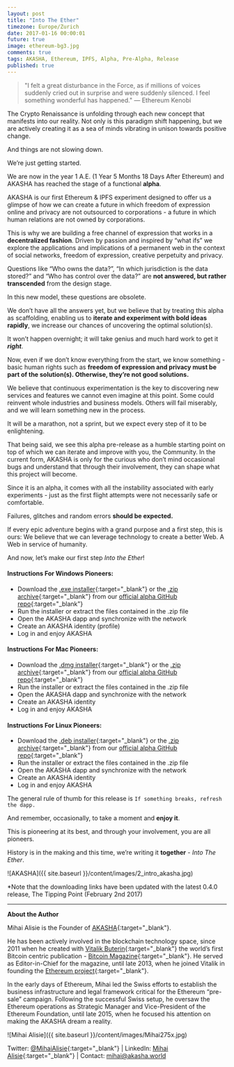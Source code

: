 ```yaml
---
layout: post
title: "Into The Ether"
timezone: Europe/Zurich
date: 2017-01-16 00:00:01
future: true
image: ethereum-bg3.jpg
comments: true
tags: AKASHA, Ethereum, IPFS, Alpha, Pre-Alpha, Release
published: true
---
```


> "I felt a great disturbance in the Force, as if millions of voices suddenly cried out in surprise and were suddenly silenced. I feel something wonderful has happened." — Ethereum Kenobi 

The Crypto Renaissance is unfolding through each new concept that manifests into our reality. Not only is this paradigm shift happening, but we are actively creating it as a sea of minds vibrating in unison towards positive change.

And things are not slowing down. 

We’re just getting started.

We are now in the year 1 A.E. (1 Year 5 Months 18 Days After Ethereum) and AKASHA has reached the stage of a functional **alpha**.

AKASHA is our first Ethereum & IPFS experiment designed to offer us a glimpse of how we can create a future in which freedom of expression online and privacy are not outsourced to corporations - a future in which human relations are not owned by corporations.

This is why we are building a free channel of expression that works in a **decentralized fashion**. Driven by passion and inspired by “what ifs” we explore the applications and implications of a permanent web in the context of social networks, freedom of expression, creative perpetuity and privacy.

Questions like “Who owns the data?”, “In which jurisdiction is the data stored?” and “Who has control over the data?” are **not answered, but rather transcended** from the design stage. 

In this new model, these questions are obsolete.

We don’t have all the answers yet, but we believe that by treating this alpha as scaffolding, enabling us to **iterate and experiment with bold ideas rapidly**, we increase our chances of uncovering the optimal solution(s). 

It won’t happen overnight; it will take genius and much hard work to get it ***right***.

Now, even if we don’t know everything from the start, we know something - basic human rights such as **freedom of expression and privacy must be part of the solution(s). Otherwise, they’re not good solutions.**

We believe that continuous experimentation is the key to discovering new services and features we cannot even imagine at this point. Some could reinvent whole industries and business models. Others will fail miserably, and we will learn something new in the process.

It will be a marathon, not a sprint, but we expect every step of it to be enlightening.

That being said, we see this alpha pre-release as a humble starting point on top of which we can iterate and improve with you, the Community. In the current form, AKASHA is only for the curious who don’t mind occasional bugs and understand that through their involvement, they can shape what this project will become. 

Since it is an alpha, it comes with all the instability associated with early experiments - just as the first flight attempts were not necessarily safe or comfortable. 

Failures, glitches and random errors **should be expected.**

If every epic adventure begins with a grand purpose and a first step, this is ours: We believe that we can leverage technology to create a better Web. A Web in service of humanity.

And now, let’s make our first step *Into the Ether*!

#### Instructions For Windows Pioneers:

* Download the [.exe installer](https://github.com/AkashaProject/Alpha/releases/download/0.4.0/AKASHA-win-x64-0.4.0.exe){:target="_blank"} or the [.zip archive](https://github.com/AkashaProject/Alpha/releases/download/0.4.0/AKASHA-win-x64-0.4.0.zip){:target="_blank"} from our [official alpha GitHub repo](https://github.com/AkashaProject/Alpha/releases/tag/0.4.0){:target="_blank"}
*	Run the installer or extract the files contained in the .zip file
*	Open the AKASHA dapp and synchronize with the network
*	Create an AKASHA identity (profile)
*	Log in and enjoy AKASHA

#### Instructions For Mac Pioneers:

*	Download the [.dmg installer](https://github.com/AkashaProject/Alpha/releases/download/0.4.0/AKASHA-macosx-0.4.0.dmg){:target="_blank"} or the [.zip archive](https://github.com/AkashaProject/Alpha/releases/download/0.4.0/AKASHA-macosx-0.4.0.zip){:target="_blank"} from our [official alpha GitHub repo](https://github.com/AkashaProject/Alpha/releases/tag/0.4.0){:target="_blank"}
*	Run the installer or extract the files contained in the .zip file
*	Open the AKASHA dapp and synchronize with the network
*	Create an AKASHA identity
*	Log in and enjoy AKASHA

#### Instructions For Linux Pioneers:

*	Download the [.deb installer](https://github.com/AkashaProject/Alpha/releases/download/0.4.0/AKASHA-linux-x64-0.4.0.deb){:target="_blank"} or the [.zip archive](https://github.com/AkashaProject/Alpha/releases/download/0.4.0/AKASHA-linux-x64-0.4.0.zip){:target="_blank"} from our [official alpha GitHub repo](https://github.com/AkashaProject/Alpha/releases/tag/0.4.0){:target="_blank"}
*	Run the installer or extract the files contained in the .zip file
*	Open the AKASHA dapp and synchronize with the network
*	Create an AKASHA identity
*	Log in and enjoy AKASHA

The general rule of thumb for this release is `If something breaks, refresh the dapp.` 

And remember, occasionally, to take a moment and **enjoy it**.

This is pioneering at its best, and through your involvement, you are all pioneers. 

History is in the making and this time, we’re writing it **together** - *Into The Ether*. 

![AKASHA]({{ site.baseurl }}/content/images/2_intro_akasha.jpg)

*Note that the downloading links have been updated with the latest 0.4.0 release, The Tipping Point (February 2nd 2017)

----

**About the Author**

Mihai Alisie is the Founder of [AKASHA](http://akasha.world/){:target="_blank"}.

He has been actively involved in the blockchain technology space, since 2011 when he created with [Vitalik Buterin](http://vitalik.ca){:target="_blank"} the world’s first Bitcoin centric publication - [Bitcoin Magazine](https://bitcoinmagazine.com/){:target="_blank"}. He served as Editor-in-Chief for the magazine, until late 2013, when he joined Vitalik in founding the [Ethereum project](https://ethereum.org/){:target="_blank"}.

In the early days of Ethereum, Mihai led the Swiss efforts to establish the business infrastructure and legal framework critical for the Ethereum “pre-sale” campaign. Following the successful Swiss setup, he oversaw the Ethereum operations as Strategic Manager and Vice-President of the Ethereum Foundation, until late 2015, when he focused his attention on making the AKASHA dream a reality.

![Mihai Alisie]({{ site.baseurl }}/content/images/Mihai275x.jpg)

Twitter: [@MihaiAlisie](https://twitter.com/MihaiAlisie){:target="_blank"} | 
LinkedIn: [Mihai Alisie](https://www.linkedin.com/in/mihaialisie){:target="_blank"} | 
Contact: [mihai@akasha.world](mailto:mihai@akasha.world)
